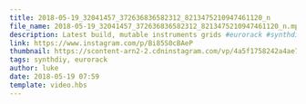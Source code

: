 ```yaml
---
title: 2018-05-19_32041457_372636836582312_8213475210947461120_n
file_name: 2018-05-19_32041457_372636836582312_8213475210947461120_n.mp4
description: Latest build, mutable instruments grids #eurorack #synthdiy
link: https://www.instagram.com/p/Bi85S0cBAeP
thumbnail: https://scontent-arn2-2.cdninstagram.com/vp/4a5f1758242a4ae7f386d0eae22f6504/5C4398C2/t51.2885-15/e35/s240x240/31941468_844191642440019_4011946616394088448_n.jpg?_nc_ht=scontent-arn2-2.cdninstagram.com
tags: synthdiy, eurorack
author: luke
date: 2018-05-19 07:59
template: video.hbs
---
```

